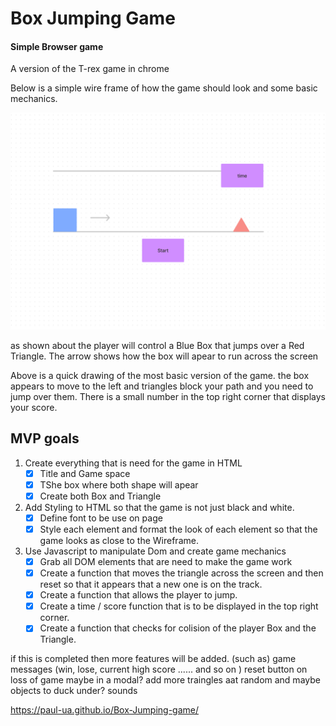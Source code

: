 # Box Jumping Game 
#### Simple Browser game
A version of the T-rex game in chrome 

Below is a simple wire frame of how the game should look and some basic mechanics.


![](wireframe4game.png)

as shown about the player will control a Blue Box that jumps over a Red Triangle. The arrow shows how the box will apear to run across the screen  

Above is a quick drawing of the most basic version of the game.
the box appears to move to the left and triangles block your path and you need to jump over them. There is a small number in the top right corner that displays your score. 
 
 ## MVP goals
 1. Create everything that is need for the game in HTML
    - [x] Title and Game space
    - [x] TShe box where both shape will apear
    - [x] Create both Box and Triangle
 2. Add Styling to HTML so that the game is not just black and white.
    - [x] Define font to be use on page
    - [x] Style each element and format the look of each element so that the game looks as close to the Wireframe.
3. Use Javascript to manipulate Dom and create game mechanics 
    - [x] Grab all DOM elements that are need to make the game work
    - [x] Create a function that moves the triangle across the screen and then reset so that it appears that a new one is on the track. 
    - [x] Create a function that allows the player to jump.
    - [x] Create a time / score function that is to be displayed in the top right corner.
    - [x] Create a function that checks for colision of the player Box and the Triangle. 

 if this is completed then more features will be added. (such as)
 game messages (win, lose, current high score ...... and so on )
 reset button on loss of game maybe in a modal?
 add more traingles aat random and maybe objects to duck under?
 sounds



https://paul-ua.github.io/Box-Jumping-game/